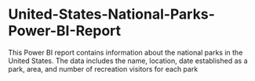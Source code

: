 # United-States-National-Parks-Power-BI-Report
This Power BI report contains information about the national parks in the United States. The data includes the name, location, date established as a park, area, and number of recreation visitors for each park
